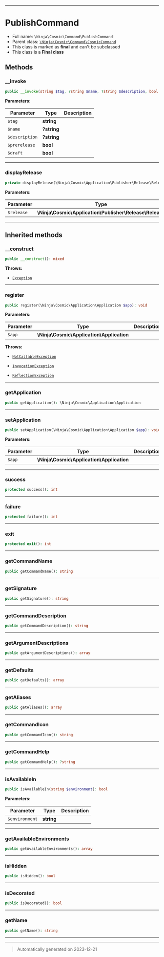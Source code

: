 ***

# PublishCommand





* Full name: `\Ninja\Cosmic\Command\PublishCommand`
* Parent class: [`\Ninja\Cosmic\Command\CosmicCommand`](./CosmicCommand.md)
* This class is marked as **final** and can't be subclassed
* This class is a **Final class**




## Methods


### __invoke



```php
public __invoke(string $tag, ?string $name, ?string $description, bool $prerelease, bool $draft): int
```








**Parameters:**

| Parameter | Type | Description |
|-----------|------|-------------|
| `$tag` | **string** |  |
| `$name` | **?string** |  |
| `$description` | **?string** |  |
| `$prerelease` | **bool** |  |
| `$draft` | **bool** |  |





***

### displayRelease



```php
private displayRelease(\Ninja\Cosmic\Application\Publisher\Release\Release $release): void
```








**Parameters:**

| Parameter | Type | Description |
|-----------|------|-------------|
| `$release` | **\Ninja\Cosmic\Application\Publisher\Release\Release** |  |





***


## Inherited methods


### __construct



```php
public __construct(): mixed
```











**Throws:**

- [`Exception`](../../../Exception.md)



***

### register



```php
public register(\Ninja\Cosmic\Application\Application $app): void
```








**Parameters:**

| Parameter | Type | Description |
|-----------|------|-------------|
| `$app` | **\Ninja\Cosmic\Application\Application** |  |




**Throws:**

- [`NotCallableException`](../../../Invoker/Exception/NotCallableException.md)

- [`InvocationException`](../../../Invoker/Exception/InvocationException.md)

- [`ReflectionException`](../../../ReflectionException.md)



***

### getApplication



```php
public getApplication(): \Ninja\Cosmic\Application\Application
```












***

### setApplication



```php
public setApplication(\Ninja\Cosmic\Application\Application $app): void
```








**Parameters:**

| Parameter | Type | Description |
|-----------|------|-------------|
| `$app` | **\Ninja\Cosmic\Application\Application** |  |





***

### success



```php
protected success(): int
```












***

### failure



```php
protected failure(): int
```












***

### exit



```php
protected exit(): int
```












***

### getCommandName



```php
public getCommandName(): string
```












***

### getSignature



```php
public getSignature(): string
```












***

### getCommandDescription



```php
public getCommandDescription(): string
```












***

### getArgumentDescriptions



```php
public getArgumentDescriptions(): array
```












***

### getDefaults



```php
public getDefaults(): array
```












***

### getAliases



```php
public getAliases(): array
```












***

### getCommandIcon



```php
public getCommandIcon(): string
```












***

### getCommandHelp



```php
public getCommandHelp(): ?string
```












***

### isAvailableIn



```php
public isAvailableIn(string $environment): bool
```








**Parameters:**

| Parameter | Type | Description |
|-----------|------|-------------|
| `$environment` | **string** |  |





***

### getAvailableEnvironments



```php
public getAvailableEnvironments(): array
```












***

### isHidden



```php
public isHidden(): bool
```












***

### isDecorated



```php
public isDecorated(): bool
```












***

### getName



```php
public getName(): string
```












***


***
> Automatically generated on 2023-12-21
